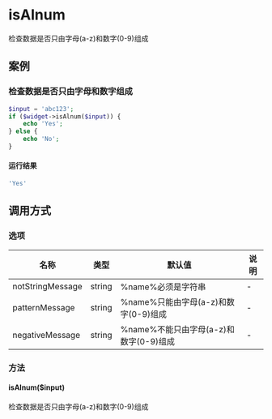 isAlnum
=======

检查数据是否只由字母(a-z)和数字(0-9)组成

案例
----

### 检查数据是否只由字母和数字组成
```php
$input = 'abc123';
if ($widget->isAlnum($input)) {
    echo 'Yes';
} else {
    echo 'No';
}
```

#### 运行结果
```php
'Yes'
```

调用方式
--------

### 选项

| 名称                | 类型    | 默认值                                 | 说明              |
|---------------------|---------|----------------------------------------|-------------------|
| notStringMessage    | string  | %name%必须是字符串                     | -                 |
| patternMessage      | string  | %name%只能由字母(a-z)和数字(0-9)组成   | -                 |
| negativeMessage     | string  | %name%不能只由字母(a-z)和数字(0-9)组成 | -                 |

### 方法

#### isAlnum($input)
检查数据是否只由字母(a-z)和数字(0-9)组成